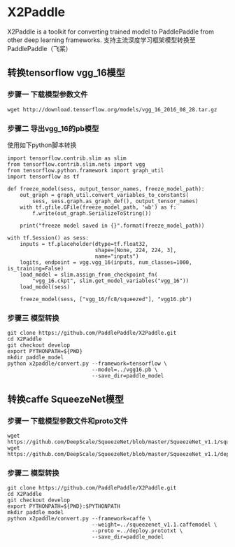 # X2Paddle
X2Paddle is a toolkit for converting trained model to PaddlePaddle from other deep learning frameworks. 支持主流深度学习框架模型转换至PaddlePaddle（飞桨）


## 转换tensorflow vgg_16模型

### 步骤一 下载模型参数文件
```
wget http://download.tensorflow.org/models/vgg_16_2016_08_28.tar.gz
```

### 步骤二 导出vgg_16的pb模型
使用如下python脚本转换
```
import tensorflow.contrib.slim as slim
from tensorflow.contrib.slim.nets import vgg
from tensorflow.python.framework import graph_util
import tensorflow as tf

def freeze_model(sess, output_tensor_names, freeze_model_path):
    out_graph = graph_util.convert_variables_to_constants(
        sess, sess.graph.as_graph_def(), output_tensor_names)
    with tf.gfile.GFile(freeze_model_path, 'wb') as f:
        f.write(out_graph.SerializeToString())

    print("freeze model saved in {}".format(freeze_model_path))

with tf.Session() as sess:
    inputs = tf.placeholder(dtype=tf.float32,
                            shape=[None, 224, 224, 3],
                            name="inputs")
    logits, endpoint = vgg.vgg_16(inputs, num_classes=1000, is_training=False)
    load_model = slim.assign_from_checkpoint_fn(
        "vgg_16.ckpt", slim.get_model_variables("vgg_16"))
    load_model(sess)

    freeze_model(sess, ["vgg_16/fc8/squeezed"], "vgg16.pb")
```

### 步骤三 模型转换

```
git clone https://github.com/PaddlePaddle/X2Paddle.git
cd X2Paddle
git checkout develop
export PYTHONPATH=${PWD}
mkdir paddle_model
python x2paddle/convert.py --framework=tensorflow \
                           --model=../vgg16.pb \
                           --save_dir=paddle_model
```
## 转换caffe SqueezeNet模型

### 步骤一 下载模型参数文件和proto文件
```
wget https://github.com/DeepScale/SqueezeNet/blob/master/SqueezeNet_v1.1/squeezenet_v1.1.caffemodel
wget https://github.com/DeepScale/SqueezeNet/blob/master/SqueezeNet_v1.1/deploy.prototxt
```

### 步骤二 模型转换

```
git clone https://github.com/PaddlePaddle/X2Paddle.git
cd X2Paddle
git checkout develop
export PYTHONPATH=${PWD}:$PYTHONPATH
mkdir paddle_model
python x2paddle/convert.py --framework=caffe \
                           --weight=../squeezenet_v1.1.caffemodel \
                           --proto =../deploy.prototxt \
                           --save_dir=paddle_model
